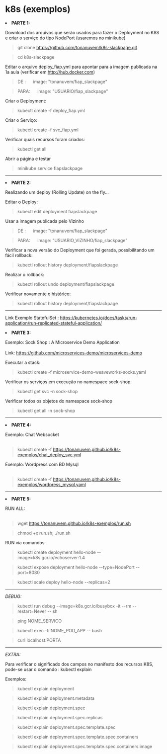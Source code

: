 # k8s (exemplos)

<li> <b>PARTE 1:</b>

Download dos arquivos que serão usados para fazer o Deployment no K8S e criar o serviço do tipo NodePort (usaremos no minikube)

> git clone https://github.com/tonanuvem/k8s-slackpage.git

> cd k8s-slackpage

Editar o arquivo deploy_fiap.yml para apontar para a imagem publicada na 1a aula (verificar em http://hub.docker.com)

> DE :    &nbsp;&nbsp;&nbsp;&nbsp;      image: "tonanuvem/fiap_slackpage"

> PARA:   &nbsp;&nbsp;&nbsp;&nbsp;      image: "USUARIO/fiap_slackpage"

Criar o Deployment:

> kubectl create -f deploy_fiap.yml

Criar o Serviço:

> kubectl create -f svc_fiap.yml

Verificar quais recursos foram criados:

> kubectl get all

Abrir a página e testar

> minikube service fiapslackpage


<hr>

<li> <b>PARTE 2:</b>

Realizando um deploy (Rolling Update) on the fly...

Editar o Deploy:
  
> kubectl edit deployment fiapslackpage

Usar a imagem publicada pelo Vizinho

> DE :    &nbsp;&nbsp;&nbsp;&nbsp;      image: "tonanuvem/fiap_slackpage"

> PARA:   &nbsp;&nbsp;&nbsp;&nbsp;      image: "USUARIO_VIZINHO/fiap_slackpage"

Verificar a nova versão do Deployment que foi gerada, possibilitando um fácil rollback:

> kubectl rollout history deployment/fiapslackpage

Realizar o rollback:

> kubectl rollout undo deployment/fiapslackpage

Verificar novamente o histórico:

> kubectl rollout history deployment/fiapslackpage
<hr>

Link Exemplo StatefulSet : https://kubernetes.io/docs/tasks/run-application/run-replicated-stateful-application/

<li> <b>PARTE 3:</b>

Exemplo: Sock Shop : A Microservice Demo Application
<br><br>
Link: https://github.com/microservices-demo/microservices-demo

Executar a stack:
  
> kubectl create -f microservice-demo-weaveworks-socks.yaml

Verificar os serviços em execução no namespace sock-shop:

> kubectl get svc -n sock-shop

Verificar todos os objetos do namespace sock-shop

> kubectl get all -n sock-shop

<hr>

<li> <b>PARTE 4:</b>

Exemplo: Chat Websocket
<br><br>

> kubectl create -f https://tonanuvem.github.io/k8s-exemplos/chat_deploy_svc.yml

Exemplo: Wordpress com BD Mysql
<br><br>


> kubectl create -f https://tonanuvem.github.io/k8s-exemplos/wordpress_mysql.yaml

<hr>

<li> <b>PARTE 5:</b>

RUN ALL:
<br><br>


> wget https://tonanuvem.github.io/k8s-exemplos/run.sh

> chmod +x run.sh; ./run.sh

RUN via comandos:

> kubectl create deployment hello-node --image=k8s.gcr.io/echoserver:1.4

> kubectl expose deployment hello-node --type=NodePort --port=8080

> kubectl scale deploy hello-node --replicas=2

<hr>

<i>DEBUG:</i>

> kubectl run debug --image=k8s.gcr.io/busybox -it --rm --restart=Never -- sh

> ping NOME_SERVICO

> kubectl exec -ti NOME_POD_APP -- bash

> curl localhost:PORTA

<hr>

<i>EXTRA:</i>

Para verificar o significado dos campos no manifesto dos recursos K8S, pode-se usar o comando : kubectl explain

Exemplos: 

> kubectl explain deployment

> kubectl explain deployment.metadata

> kubectl explain deployment.spec

> kubectl explain deployment.spec.replicas

> kubectl explain deployment.spec.template.spec

> kubectl explain deployment.spec.template.spec.containers

> kubectl explain deployment.spec.template.spec.containers.image
